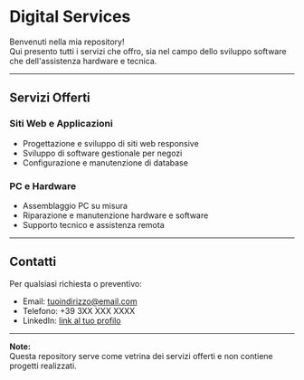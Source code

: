 # Digital Services

Benvenuti nella mia repository!  
Qui presento tutti i servizi che offro, sia nel campo dello sviluppo software che dell'assistenza hardware e tecnica.

---

## Servizi Offerti

### Siti Web e Applicazioni
- Progettazione e sviluppo di siti web responsive  
- Sviluppo di software gestionale per negozi  
- Configurazione e manutenzione di database

### PC e Hardware
- Assemblaggio PC su misura  
- Riparazione e manutenzione hardware e software  
- Supporto tecnico e assistenza remota

---

## Contatti
Per qualsiasi richiesta o preventivo:  
- Email: tuoindirizzo@email.com  
- Telefono: +39 3XX XXX XXXX  
- LinkedIn: [link al tuo profilo](https://www.linkedin.com/in/tuoprofilo)

---

**Note:**  
Questa repository serve come vetrina dei servizi offerti e non contiene progetti realizzati.
